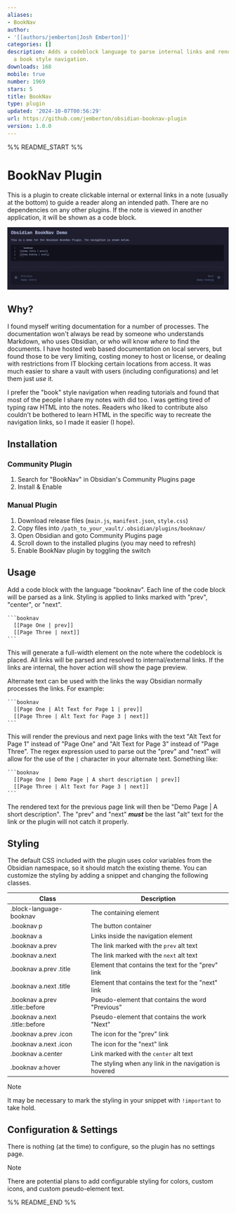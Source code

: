 ```yaml
---
aliases:
- BookNav
author:
- '[[authors/jemberton|Josh Emberton]]'
categories: []
description: Adds a codeblock language to parse internal links and render them in
  a book style navigation.
downloads: 168
mobile: true
number: 1969
stars: 5
title: BookNav
type: plugin
updated: '2024-10-07T00:56:29'
url: https://github.com/jemberton/obsidian-booknav-plugin
version: 1.0.0
---
```


%% README_START %%

# BookNav Plugin

This is a plugin to create clickable internal or external links in a note (usually at the bottom) to guide a reader along an intended path. There are no dependencies on any other plugins. If the note is viewed in another application, it will be shown as a code block.

![Obsidian BookNav Demo](https://raw.githubusercontent.com/jemberton/obsidian-booknav-plugin/HEAD/demo.png)

## Why?

I found myself writing documentation for a number of processes. The documentation won't always be read by someone who understands Markdown, who uses Obsidian, or who will know *where* to find the documents. I have hosted web based documentation on local servers, but found those to be very limiting, costing money to host or license, or dealing with restrictions from IT blocking certain locations from access. It was much easier to share a vault with users (including configurations) and let them just *use* it.

I prefer the "book" style navigation when reading tutorials and found that most of the people I share my notes with did too. I was getting tired of typing raw HTML into the notes. Readers who liked to contribute also couldn't be bothered to learn HTML in the specific way to recreate the navigation links, so I made it easier (I hope).

## Installation

### Community Plugin

1. Search for "BookNav" in Obsidian's Community Plugins page
2. Install & Enable

### Manual Plugin

1. Download release files (`main.js`, `manifest.json`, `style.css`)
2. Copy files into `/path_to_your_vault/.obsidian/plugins/booknav/`
3. Open Obsidian and goto Community Plugins page
4. Scroll down to the installed plugins (you may need to refresh)
5. Enable BookNav plugin by toggling the switch

## Usage

Add a code block with the language "booknav". Each line of the code block will be parsed as a link. Styling is applied to links marked with "prev", "center", or "next".

~~~
```booknav
  [[Page One | prev]]
  [[Page Three | next]]
```
~~~

This will generate a full-width element on the note where the codeblock is placed. All links will be parsed and resolved to internal/external links. If the links are internal, the hover action will show the page preview.

Alternate text can be used with the links the way Obsidian normally processes the links. For example:

~~~
```booknav
  [[Page One | Alt Text for Page 1 | prev]]
  [[Page Three | Alt Text for Page 3 | next]]
```
~~~

This will render the previous and next page links with the text "Alt Text for Page 1" instead of "Page One" and "Alt Text for Page 3" instead of "Page Three". The regex expression used to parse out the "prev" and "next" will allow for the use of the `|` character in your alternate text. Something like:

~~~
```booknav
  [[Page One | Demo Page | A short description | prev]]
  [[Page Three | Alt Text for Page 3 | next]]
```
~~~

The rendered text for the previous page link will then be "Demo Page | A short description". The "prev" and "next" ***must*** be the last "alt" text for the link or the plugin will not catch it properly.

## Styling

The default CSS included with the plugin uses color variables from the Obsidian namespace, so it should match the existing theme. You can customize the styling by adding a snippet and changing the following classes.

| Class | Description |
| --- | --- |
| .block-language-booknav | The containing element |
| .booknav p | The button container |
| .booknav a | Links inside the navigation element |
| .booknav a.prev | The link marked with the `prev` alt text |
| .booknav a.next | The link marked with the `next` alt text |
| .booknav a.prev .title | Element that contains the text for the "prev" link |
| .booknav a.next .title | Element that contains the text for the "next" link |
| .booknav a.prev .title::before | Pseudo-element that contains the word "Previous" |
| .booknav a.next .title::before | Pseudo-element that contains the work "Next" |
| .booknav a.prev .icon | The icon for the "prev" link |
| .booknav a.next .icon | The icon for the "next" link |
| .booknav a.center | Link marked with the `center` alt text |
| .booknav a:hover | The styling when any link in the navigation is hovered |

> [!note]
> It may be necessary to mark the styling in your snippet with `!important` to take hold.

## Configuration & Settings

There is nothing (at the time) to configure, so the plugin has no settings page.

> [!note]
> There are potential plans to add configurable styling for colors, custom icons, and custom pseudo-element text.


%% README_END %%
